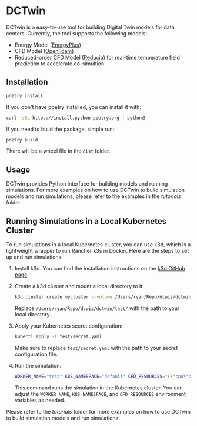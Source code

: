 # DCTwin

DCTwin is a easy-to-use tool for building Digital Twin models for data centers.
Currently, the tool supports the following models:
* Energy Model  ([EnergyPlus](https://energyplus.net/))
* CFD Model ([OpenFoam](https://openfoam.org/))
* Reduced-order CFD Model ([Reducio]()) for real-time temperature field prediction to accelerate co-simultion


## Installation
```bash
poetry install
```
If you don't have poetry installed, you can install it with:
```bash
curl -sSL https://install.python-poetry.org | python3 -
```
If you need to build the package, simple run:
```bash
poetry build
```
There will be a wheel file in the `dist` folder.

[//]: # (## Command line tools)

[//]: # (You can run the engine in a folder which has a file `room.yml`.)

[//]: # (The engine will create a folder `case` in your current folder.)

[//]: # ()
[//]: # (Create 3D geometry objects.)

[//]: # (```)

[//]: # (dce geometry)

[//]: # (```)

[//]: # ()
[//]: # (Create mesh.)

[//]: # (```)

[//]: # (dce mesh)

[//]: # (```)

[//]: # ()
[//]: # (Run solver.)

[//]: # (```)

[//]: # (dce solve)

[//]: # (```)

[//]: # ()
[//]: # (If you want to reuse the mesh files to solve, you can let the engine output to another folder.)

[//]: # (```)

[//]: # (dce solve --config thermal_test_1 --output case_thermal_test_1)

[//]: # (```)


## Usage
DCTwin provides Python interface for building models and running simulations. For more examples on how to use DCTwin
to build simulation models and run simulations,
please refer to the examples in the *tutorials* folder.

## Running Simulations in a Local Kubernetes Cluster

To run simulations in a local Kubernetes cluster, you can use k3d, which is a lightweight wrapper to run Rancher k3s in Docker. Here are the steps to set up and run simulations:

1. Install k3d. You can find the installation instructions on the [k3d GitHub page](https://github.com/rancher/k3d).

2. Create a k3d cluster and mount a local directory to it:

    ```bash
    k3d cluster create mycluster --volume /Users/ryan/Repo/dcwiz/dctwin/test/:/tm-data/
    ```

    Replace `/Users/ryan/Repo/dcwiz/dctwin/test/` with the path to your local directory.

3. Apply your Kubernetes secret configuration:

    ```bash
    kubectl apply -f test/secret.yaml
    ```

    Make sure to replace `test/secret.yaml` with the path to your secret configuration file.

4. Run the simulation:

    ```bash
    WORKER_NAME="test" K8S_NAMESPACE="default" CFD_RESOURCES="{\"cpu\": \"2000m\", \"memory\": \"4Gi\", \"ephemeral-storage\": \"1000Mi\"}" poetry run python test/test_cfd_k8s.py
    ```

    This command runs the simulation in the Kubernetes cluster. You can adjust the `WORKER_NAME`, `K8S_NAMESPACE`, and `CFD_RESOURCES` environment variables as needed.

Please refer to the *tutorials* folder for more examples on how to use DCTwin to build simulation models and run simulations.
